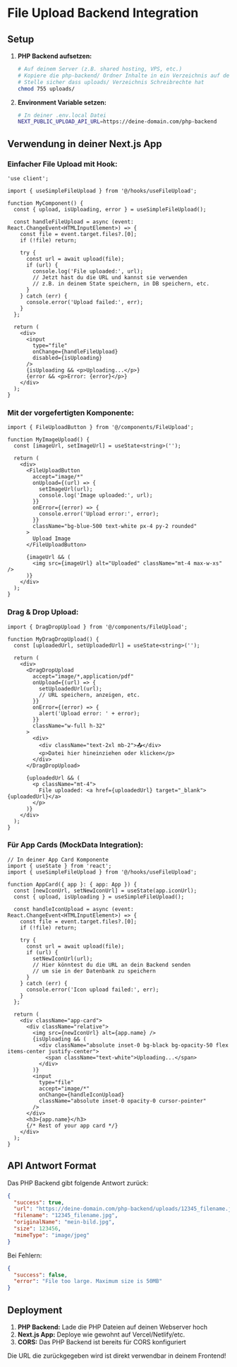 # File Upload Backend Integration

## Setup

1. **PHP Backend aufsetzen:**
   ```bash
   # Auf deinem Server (z.B. shared hosting, VPS, etc.)
   # Kopiere die php-backend/ Ordner Inhalte in ein Verzeichnis auf deinem Server
   # Stelle sicher dass uploads/ Verzeichnis Schreibrechte hat
   chmod 755 uploads/
   ```

2. **Environment Variable setzen:**
   ```bash
   # In deiner .env.local Datei
   NEXT_PUBLIC_UPLOAD_API_URL=https://deine-domain.com/php-backend
   ```

## Verwendung in deiner Next.js App

### Einfacher File Upload mit Hook:

```tsx
'use client';

import { useSimpleFileUpload } from '@/hooks/useFileUpload';

function MyComponent() {
  const { upload, isUploading, error } = useSimpleFileUpload();

  const handleFileUpload = async (event: React.ChangeEvent<HTMLInputElement>) => {
    const file = event.target.files?.[0];
    if (!file) return;

    try {
      const url = await upload(file);
      if (url) {
        console.log('File uploaded:', url);
        // Jetzt hast du die URL und kannst sie verwenden
        // z.B. in deinem State speichern, in DB speichern, etc.
      }
    } catch (err) {
      console.error('Upload failed:', err);
    }
  };

  return (
    <div>
      <input 
        type="file" 
        onChange={handleFileUpload}
        disabled={isUploading}
      />
      {isUploading && <p>Uploading...</p>}
      {error && <p>Error: {error}</p>}
    </div>
  );
}
```

### Mit der vorgefertigten Komponente:

```tsx
import { FileUploadButton } from '@/components/FileUpload';

function MyImageUpload() {
  const [imageUrl, setImageUrl] = useState<string>('');

  return (
    <div>
      <FileUploadButton
        accept="image/*"
        onUpload={(url) => {
          setImageUrl(url);
          console.log('Image uploaded:', url);
        }}
        onError={(error) => {
          console.error('Upload error:', error);
        }}
        className="bg-blue-500 text-white px-4 py-2 rounded"
      >
        Upload Image
      </FileUploadButton>
      
      {imageUrl && (
        <img src={imageUrl} alt="Uploaded" className="mt-4 max-w-xs" />
      )}
    </div>
  );
}
```

### Drag & Drop Upload:

```tsx
import { DragDropUpload } from '@/components/FileUpload';

function MyDragDropUpload() {
  const [uploadedUrl, setUploadedUrl] = useState<string>('');

  return (
    <div>
      <DragDropUpload
        accept="image/*,application/pdf"
        onUpload={(url) => {
          setUploadedUrl(url);
          // URL speichern, anzeigen, etc.
        }}
        onError={(error) => {
          alert('Upload error: ' + error);
        }}
        className="w-full h-32"
      >
        <div>
          <div className="text-2xl mb-2">📤</div>
          <p>Datei hier hineinziehen oder klicken</p>
        </div>
      </DragDropUpload>
      
      {uploadedUrl && (
        <p className="mt-4">
          File uploaded: <a href={uploadedUrl} target="_blank">{uploadedUrl}</a>
        </p>
      )}
    </div>
  );
}
```

### Für App Cards (MockData Integration):

```tsx
// In deiner App Card Komponente
import { useState } from 'react';
import { useSimpleFileUpload } from '@/hooks/useFileUpload';

function AppCard({ app }: { app: App }) {
  const [newIconUrl, setNewIconUrl] = useState(app.iconUrl);
  const { upload, isUploading } = useSimpleFileUpload();

  const handleIconUpload = async (event: React.ChangeEvent<HTMLInputElement>) => {
    const file = event.target.files?.[0];
    if (!file) return;

    try {
      const url = await upload(file);
      if (url) {
        setNewIconUrl(url);
        // Hier könntest du die URL an dein Backend senden
        // um sie in der Datenbank zu speichern
      }
    } catch (err) {
      console.error('Icon upload failed:', err);
    }
  };

  return (
    <div className="app-card">
      <div className="relative">
        <img src={newIconUrl} alt={app.name} />
        {isUploading && (
          <div className="absolute inset-0 bg-black bg-opacity-50 flex items-center justify-center">
            <span className="text-white">Uploading...</span>
          </div>
        )}
        <input
          type="file"
          accept="image/*"
          onChange={handleIconUpload}
          className="absolute inset-0 opacity-0 cursor-pointer"
        />
      </div>
      <h3>{app.name}</h3>
      {/* Rest of your app card */}
    </div>
  );
}
```

## API Antwort Format

Das PHP Backend gibt folgende Antwort zurück:

```json
{
  "success": true,
  "url": "https://deine-domain.com/php-backend/uploads/12345_filename.jpg",
  "filename": "12345_filename.jpg",
  "originalName": "mein-bild.jpg",
  "size": 123456,
  "mimeType": "image/jpeg"
}
```

Bei Fehlern:
```json
{
  "success": false,
  "error": "File too large. Maximum size is 50MB"
}
```

## Deployment

1. **PHP Backend:** Lade die PHP Dateien auf deinen Webserver hoch
2. **Next.js App:** Deploye wie gewohnt auf Vercel/Netlify/etc.
3. **CORS:** Das PHP Backend ist bereits für CORS konfiguriert

Die URL die zurückgegeben wird ist direkt verwendbar in deinem Frontend!
